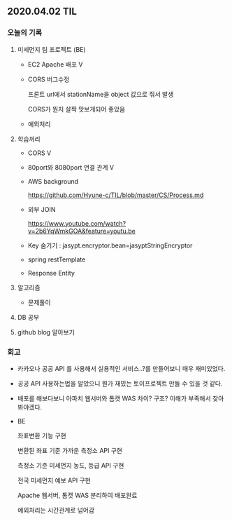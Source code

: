 ## 2020.04.02 TIL

### 오늘의 기록

1. 미세먼지 팀 프로젝트 (BE)

   - EC2 Apache 배포 V

   - CORS 버그수정

     프론트 url에서 stationName을 object 값으로 줘서 발생

     CORS가 뭔지 살짝 맛보게되어 좋았음

   - 예외처리

2. 학습꺼리

   - CORS V

   - 80port와 8080port 연결 관계 V

   - AWS background

     https://github.com/Hyune-c/TIL/blob/master/CS/Process.md

   - 외부 JOIN

     https://www.youtube.com/watch?v=2b6YqWmkGOA&feature=youtu.be

   - Key 숨기기 : jasypt.encryptor.bean=jasyptStringEncryptor

   - spring restTemplate

   - Response Entity

3. 알고리즘

   - 문제풀이

4. DB 공부

5. github blog 알아보기 

### 회고

- 카카오나 공공 API 를 사용해서 실용적인 서비스..?를 만들어보니 매우 재미있었다.
- 공공 API 사용하는법을 알았으니 뭔가 재밌는 토이프로젝트 만들 수 있을 것 같다.
- 배포를 해보다보니 아파치 웹서버와 톰캣 WAS 차이? 구조? 이해가 부족해서 찾아봐야겠다.
- BE

  좌표변환 기능 구현

  변환된 좌표 기준 가까운 측정소 API 구현

  측정소 기준 미세먼지 농도, 등급 API 구현

  전국 미세먼지 예보 API 구현

  Apache 웹서버, 톰캣 WAS 분리하여 배포완료

  예외처리는 시간관계로 넘어감
